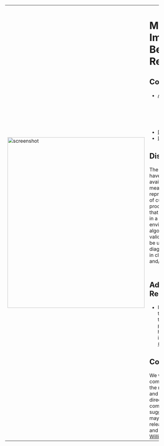 <table>
<blockquote><tr>
<blockquote><td>
<img src='http://www.mii.ucla.edu/~willhsu/static/screenshot.png' alt='screenshot' height='559' width='449' /></td>
<td valign='top'>
<h1>Medical Imaging Benchmark, Release 1</h1>
<h2>Contents</h2>
</blockquote><ul><li><a href='http://code.google.com/p/cdsc-image-processing-pipeline/wiki/About'>About</a>
<ul><li><a href='http://code.google.com/p/cdsc-image-processing-pipeline/wiki/ImageViewer'>ImageViewer</a>
</li><li><a href='http://code.google.com/p/cdsc-image-processing-pipeline/wiki/ImageProcessingPlugin'>Image Processing Pipeline Plugin</a>
</li><li><a href='http://code.google.com/p/cdsc-image-processing-pipeline/wiki/IndividualAlgorithms'>Algorithms</a>
</li></ul></li><li><a href='http://code.google.com/p/cdsc-image-processing-pipeline/downloads/list'>Downloads</a>
</li><li><a href='http://code.google.com/p/cdsc-image-processing-pipeline/wiki/License'>License</a></li></ul></blockquote>

<h2>Disclaimer</h2>
The above algorithms have been made available "as-is" and are meant to provide representative examples of current image processing techniques that are being developed in a research environment. The algorithms are neither validated nor certified to be used for primary diagnostic imaging used in clinical workflow and/or patient care.<br>
<br>
<h2>Additional Resources</h2>
<ul><li>Information about the architecture of the image processing pipeline has been presented in a recent <a href='http://www.mii.ucla.edu/~willhsu/static/cdsc-pipeline-poster-2010.pdf'>poster (PDF)</a>.</li></ul>

<h2>Contact</h2>
We welcome the community's input on the released software and algorithms. You may direct any questions, comments, or suggestions that you may have about the released applications and source code to <a href='mailto:willhsu@mii.ucla.edu'>William Hsu</a>.<br>
</td>
<blockquote></tr>
</table>